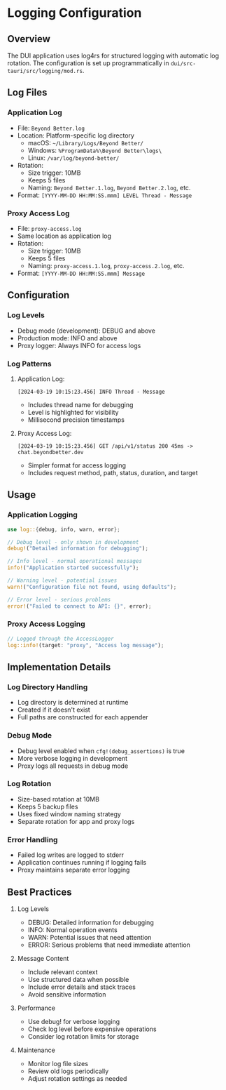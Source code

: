# Logging Configuration

## Overview
The DUI application uses log4rs for structured logging with automatic log rotation. The configuration is set up programmatically in `dui/src-tauri/src/logging/mod.rs`.

## Log Files

### Application Log
- File: `Beyond Better.log`
- Location: Platform-specific log directory
  - macOS: `~/Library/Logs/Beyond Better/`
  - Windows: `%ProgramData%\Beyond Better\logs\`
  - Linux: `/var/log/beyond-better/`
- Rotation:
  - Size trigger: 10MB
  - Keeps 5 files
  - Naming: `Beyond Better.1.log`, `Beyond Better.2.log`, etc.
- Format: `[YYYY-MM-DD HH:MM:SS.mmm] LEVEL Thread - Message`

### Proxy Access Log
- File: `proxy-access.log`
- Same location as application log
- Rotation:
  - Size trigger: 10MB
  - Keeps 5 files
  - Naming: `proxy-access.1.log`, `proxy-access.2.log`, etc.
- Format: `[YYYY-MM-DD HH:MM:SS.mmm] Message`

## Configuration

### Log Levels
- Debug mode (development): DEBUG and above
- Production mode: INFO and above
- Proxy logger: Always INFO for access logs

### Log Patterns
1. Application Log:
   ```
   [2024-03-19 10:15:23.456] INFO Thread - Message
   ```
   - Includes thread name for debugging
   - Level is highlighted for visibility
   - Millisecond precision timestamps

2. Proxy Access Log:
   ```
   [2024-03-19 10:15:23.456] GET /api/v1/status 200 45ms -> chat.beyondbetter.dev
   ```
   - Simpler format for access logging
   - Includes request method, path, status, duration, and target

## Usage

### Application Logging
```rust
use log::{debug, info, warn, error};

// Debug level - only shown in development
debug!("Detailed information for debugging");

// Info level - normal operational messages
info!("Application started successfully");

// Warning level - potential issues
warn!("Configuration file not found, using defaults");

// Error level - serious problems
error!("Failed to connect to API: {}", error);
```

### Proxy Access Logging
```rust
// Logged through the AccessLogger
log::info!(target: "proxy", "Access log message");
```

## Implementation Details

### Log Directory Handling
- Log directory is determined at runtime
- Created if it doesn't exist
- Full paths are constructed for each appender

### Debug Mode
- Debug level enabled when `cfg!(debug_assertions)` is true
- More verbose logging in development
- Proxy logs all requests in debug mode

### Log Rotation
- Size-based rotation at 10MB
- Keeps 5 backup files
- Uses fixed window naming strategy
- Separate rotation for app and proxy logs

### Error Handling
- Failed log writes are logged to stderr
- Application continues running if logging fails
- Proxy maintains separate error logging

## Best Practices

1. Log Levels
   - DEBUG: Detailed information for debugging
   - INFO: Normal operation events
   - WARN: Potential issues that need attention
   - ERROR: Serious problems that need immediate attention

2. Message Content
   - Include relevant context
   - Use structured data when possible
   - Include error details and stack traces
   - Avoid sensitive information

3. Performance
   - Use debug! for verbose logging
   - Check log level before expensive operations
   - Consider log rotation limits for storage

4. Maintenance
   - Monitor log file sizes
   - Review old logs periodically
   - Adjust rotation settings as needed